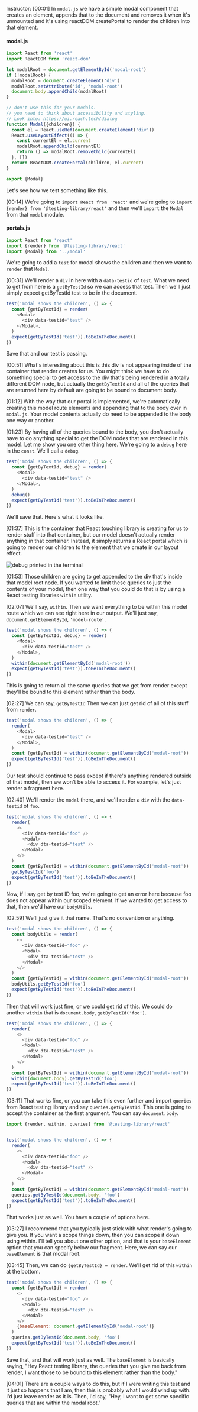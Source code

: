 Instructor: [00:01] In `modal.js` we have a simple modal component that creates an element, appends that to the document and removes it when it's unmounted and it's using reactDOM.createPortal to render the children into that element. 

#### modal.js
```js
import React from 'react'
import ReactDOM from 'react-dom'

let modalRoot = document.getElementById('modal-root')
if (!modalRoot) {
  modalRoot = document.createElement('div')
  modalRoot.setAttribute('id', 'modal-root')
  document.body.appendChild(modalRoot)
}

// don't use this for your modals.
// you need to think about accessibility and styling.
// Look into: https://ui.reach.tech/dialog
function Modal({children}) {
  const el = React.useRef(document.createElement('div'))
  React.useLayoutEffect(() => {
    const currentEl = el.current
    modalRoot.appendChild(currentEl)
    return () => modalRoot.removeChild(currentEl)
  }, [])
  return ReactDOM.createPortal(children, el.current)
}

export {Modal}
```

Let's see how we test something like this.

[00:14] We're going to `import React from 'react'` and we're going to `import {render} from '@testing-library/react'` and then we'll `import` the `Modal` from that `modal` module. 

#### portals.js
```js
import React from 'react'
import {render} from '@testing-library/react'
import {Modal} from '../modal'
```

We're going to add a `test` for modal shows the children and then we want to `render` that `Modal`.

[00:31] We'll render a `div` in here with a `data-testid` of `test`. What we need to get from here is a `getByTestId` so we can access that test. Then we'll just simply expect getByTestId test to be in the document. 

```js
test('modal shows the children', () => {
  const {getByTextId} = render(
    <Modal>
      <div data-testid="test" />
    </Modal>,
  )
  expect(getByTestId('test')).toBeInTheDocument()
})
```

Save that and our test is passing.

[00:51] What's interesting about this is this div is not appearing inside of the container that render creates for us. You might think we have to do something special to get access to the div that's being rendered in a totally different DOM node, but actually the `getByTextId` and all of the queries that are returned here by default are going to be bound to document.body.

[01:12] With the way that our portal is implemented, we're automatically creating this model route elements and appending that to the body over in `modal.js`. Your model contents actually do need to be appended to the body one way or another.

[01:23] By having all of the queries bound to the body, you don't actually have to do anything special to get the DOM nodes that are rendered in this model. Let me show you one other thing here. We're going to a `debug` here in the `const`. We'll call a `debug`. 

```js
test('modal shows the children', () => {
  const {getByTextId, debug} = render(
    <Modal>
      <div data-testid="test" />
    </Modal>,
  )
  debug()
  expect(getByTestId('test')).toBeInTheDocument()
})
```

We'll save that. Here's what it looks like.

[01:37] This is the container that React touching library is creating for us to render stuff into that container, but our model doesn't actually render anything in that container. Instead, it simply returns a React portal which is going to render our children to the element that we create in our layout effect.

![debug printed in the terminal](https://res.cloudinary.com/dg3gyk0gu/image/upload/v1574730718/transcript-images/scikit-learn-test-react-portals-with-within-from-react-testing-library-debug-printed-in-terminal.jpg)

[01:53] Those children are going to get appended to the div that's inside that model root node. If you wanted to limit these queries to just the contents of your model, then one way that you could do that is by using a React testing libraries `within` utility.

[02:07] We'll say, `within`. Then we want everything to be within this model route which we can see right here in our output. We'll just say, `document.getElementById`, `'model-route'`. 

```js
test('modal shows the children', () => {
  const {getByTextId, debug} = render(
    <Modal>
      <div data-testid="test" />
    </Modal>,
  )
  within(document.getElementById('modal-root'))
  expect(getByTestId('test')).toBeInTheDocument()
})
```

This is going to return all the same queries that we get from render except they'll be bound to this element rather than the body.

[02:27] We can say, `getByTestId` Then we can just get rid of all of this stuff from `render`. 

```js
test('modal shows the children', () => {
  render(
    <Modal>
      <div data-testid="test" />
    </Modal>,
  )
  const {getByTestId} = within(document.getElementById('modal-root'))
  expect(getByTestId('test')).toBeInTheDocument()
})
```

Our test should continue to pass except if there's anything rendered outside of that model, then we won't be able to access it. For example, let's just render a fragment here.

[02:40] We'll render the `modal` there, and we'll render a `div` with the `data-testid` of `foo`. 

```js
test('modal shows the children', () => {
  render(
    <>
      <div data-testid="foo" />
      <Modal>
        <div dta-testid="test" />
      </Modal>
    </>
  )
  const {getByTestId} = within(document.getElementById('modal-root'))
  getByTestId('foo')
  expect(getByTestId('test')).toBeInTheDocument()
})
```

Now, if I say get by test ID foo, we're going to get an error here because foo does not appear within our scoped element. If we wanted to get access to that, then we'd have our `bodyUtils`.

[02:59] We'll just give it that name. That's no convention or anything. 

```js
test('modal shows the children', () => {
  const bodyUtils = render(
    <>
      <div data-testid="foo" />
      <Modal>
        <div dta-testid="test" />
      </Modal>
    </>
  )
  const {getByTestId} = within(document.getElementById('modal-root'))
  bodyUtils.getByTestId('foo')
  expect(getByTestId('test')).toBeInTheDocument()
})
```

Then that will work just fine, or we could get rid of this. We could do another `within` that is `document.body`, `getByTestId('foo')`.

```js
test('modal shows the children', () => {
  render(
    <>
      <div data-testid="foo" />
      <Modal>
        <div dta-testid="test" />
      </Modal>
    </>
  )
  const {getByTestId} = within(document.getElementById('modal-root'))
  within(document.body).getByTestId('foo')
  expect(getByTestId('test')).toBeInTheDocument()
})
```

[03:11] That works fine, or you can take this even further and import `queries` from React testing library and say `queries.getByTestId`. This one is going to accept the container as the first argument. You can say `document.body`. 

```js
import {render, within, queries} from '@testing-library/react'


test('modal shows the children', () => {
  render(
    <>
      <div data-testid="foo" />
      <Modal>
        <div dta-testid="test" />
      </Modal>
    </>
  )
  const {getByTestId} = within(document.getElementById('modal-root'))
  queries.getByTestId(document.body, 'foo')
  expect(getByTestId('test')).toBeInTheDocument()
})
```

That works just as well. You have a couple of options here.

[03:27] I recommend that you typically just stick with what render's going to give you. If you want a scope things down, then you can scope it down using within. I'll tell you about one other option, and that is your `baseElement` option that you can specify below our fragment. Here, we can say our `baseElement` is that modal root.

[03:45] Then, we can do `{getByTestId} = render`. We'll get rid of this `within` at the bottom. 

```js
test('modal shows the children', () => {
  const {getByTextId} = render(
    <>
      <div data-testid="foo" />
      <Modal>
        <div dta-testid="test" />
      </Modal>
    </>
    {baseElement: document.getElementById('modal-root')}
  )
  queries.getByTestId(document.body, 'foo')
  expect(getByTestId('test')).toBeInTheDocument()
})
```

Save that, and that will work just as well. The `baseElement` is basically saying, "Hey React testing library, the queries that you give me back from render, I want those to be bound to this element rather than the body."

[04:01] There are a couple ways to do this, but if I were writing this test and it just so happens that I am, then this is probably what I would wind up with. I'd just leave render as it is. Then, I'd say, "Hey, I want to get some specific queries that are within the modal root."